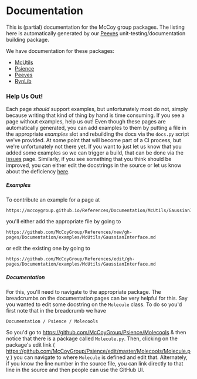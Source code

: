 # Documentation

This is (partial) documentation for the McCoy group packages.
The listing here is automatically generated by our [Peeves](https://github.com/McCoyGroup/Peeves) unit-testing/documentation building package.

We have documentation for these packages:

  - [McUtils](McUtils.md)
  - [Psience](Psience.md)
  - [Peeves](Peeves.md)
  - [RynLib](RynLib.md)

### Help Us Out!

Each page _should_ support examples, but unfortunately most do not, simply because writing that kind of thing by hand is time consuming.
If you see a page without examples, help us out!
Even though these pages are automatically generated, you can add examples to them by putting a file in the appropriate _examples_ slot and rebuilding the docs via the `docs.py` script we've provided.
At some point that will become part of a CI process, but we're unfortunately not there yet. 
If you want to just let us know that you added some examples so we can trigger a build, that can be done via the [issues](https://github.com/McCoyGroup/References/issues/new?title=Documentation%20Build%20Needed) page.
Similarly, if you see something that you think should be improved, you can either edit the docstrings in the source or let us know about the deficiency [here]([issues](https://github.com/McCoyGroup/References/issues/new?title=Documentation%20Improvement%20Needed)).

##### Examples

To contribute an example for a page at 

```
https://mccoygroup.github.io/References/Documentation/McUtils/GaussianInterface.html
```

you'll either add the appropriate file by going to 

```
https://github.com/McCoyGroup/References/new/gh-pages/Documentation/examples/McUtils/GaussianInterface.md
```

or edit the existing one by going to 

```
https://github.com/McCoyGroup/References/edit/gh-pages/Documentation/examples/McUtils/GaussianInterface.md
```

##### Documentation

For this, you'll need to navigate to the appropriate package. The breadcrumbs on the documentation pages can be very helpful for this. 
Say you wanted to edit some docstring on the `Molecule` class.
To do so you'd first note that in the breadcrumb we have

```lang-none
Documentation / Psience / Molecools
```

So you'd go to https://github.com/McCoyGroup/Psience/Molecools & then notice that there is a package called `Molecule.py`.
Then, clicking on the package's edit link ( https://github.com/McCoyGroup/Psience/edit/master/Molecools/Molecule.py ) you can navigate to where `Molecule` is defined and edit that.
Alternately, if you know the line number in the source file, you can link directly to that line in the source and then people can use the GitHub UI.


